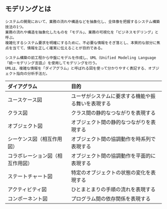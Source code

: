 ## モデリングとは
```
システムの開発において、業務の流れや構造などを抽象化し、全体像を把握するシステム構築技法の1つ。
業務の流れや構造を抽象化したものを「モデル」、業務の可視化を「ビジネスモデリング」と呼ぶ。
複雑化するシステム要求を明確にするために、不必要な情報をそぎ落とし、本質的な部分に焦点を当てて、情報を正しく確実に伝えることが目的である。

システム構築の前工程から中盤にモデルを作成し、UML（Unified Modeling Language「統一モデリング言語」）を使用してモデリングを行う。
UMLは、複雑な情報を「ダイアグラム」と呼ばれる図を使って分かりやすく表記する、オブジェクト指向の分析手法だ。
```
| ダイアグラム | 目的 |
|:-----------|:------------|
| ユースケース図 | ユーザがシステムに要求する機能や振る舞いを表現する |
| クラス図 | クラス間の静的なつながりを表現する |
| オブジェクト図 | オブジェクト間の静的なつながりを表現する |
| シーケンス図（相互作用図）| オブジェクト間の協調動作を時系列で表現する |
| コラボレーション図（相互作用図）| オブジェクト間の協調動作を平面的に表現する |
| ステートチャート図 | 特定のオブジェクトの状態の変化を表現する |
| アクティビティ図 | ひとまとまりの手順の流れを表現する |
| コンポーネント図 | プログラム間の依存関係を表現する |
